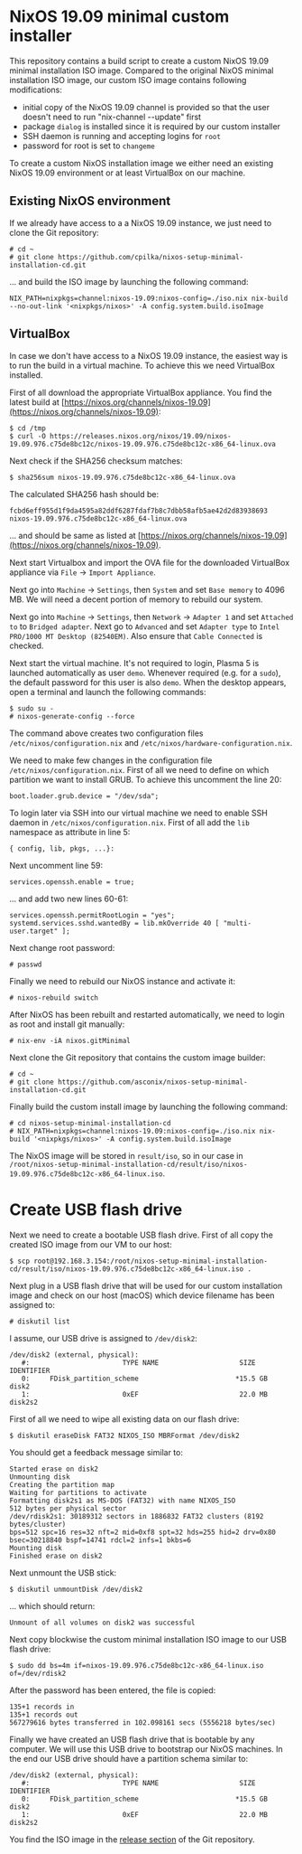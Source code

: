 # NixOS 19.09 minimal custom installer

This repository contains a build script to create a custom NixOS 19.09 minimal installation ISO image. Compared to the original NixOS minimal installation ISO image, our custom ISO image contains following modifications:

- initial copy of the NixOS 19.09 channel is provided so that the user doesn't need to run "nix-channel --update" first
- package `dialog` is installed since it is required by our custom installer
- SSH daemon is running and accepting logins for `root`
- password for root is set to `changeme`

To create a custom NixOS installation image we either need an existing NixOS 19.09 environment or at least VirtualBox on our machine.

## Existing NixOS environment

If we already have access to a a NixOS 19.09 instance, we just need to clone the Git repository:

```
# cd ~
# git clone https://github.com/cpilka/nixos-setup-minimal-installation-cd.git
```

... and build the ISO image by launching the following command:

```
NIX_PATH=nixpkgs=channel:nixos-19.09:nixos-config=./iso.nix nix-build --no-out-link '<nixpkgs/nixos>' -A config.system.build.isoImage
```

## VirtualBox

In case we don't have access to a NixOS 19.09 instance, the easiest way is to run the build in a virtual machine. To achieve this we need VirtualBox installed.

First of all download the appropriate VirtualBox appliance. You find the latest build at [https://nixos.org/channels/nixos-19.09](https://nixos.org/channels/nixos-19.09):

```
$ cd /tmp
$ curl -O https://releases.nixos.org/nixos/19.09/nixos-19.09.976.c75de8bc12c/nixos-19.09.976.c75de8bc12c-x86_64-linux.ova
```

Next check if the SHA256 checksum matches:

```
$ sha256sum nixos-19.09.976.c75de8bc12c-x86_64-linux.ova 
```

The calculated SHA256 hash should be:

```
fcbd6eff955d1f9da4595a82ddf6287fdaf7b8c7dbb58afb5ae42d2d83938693  nixos-19.09.976.c75de8bc12c-x86_64-linux.ova
```

... and should be same as listed at [https://nixos.org/channels/nixos-19.09](https://nixos.org/channels/nixos-19.09).

Next start Virtualbox and import the OVA file for the downloaded VirtualBox appliance via `File` -> `Import Appliance`.

Next go into `Machine` -> `Settings`, then `System` and set `Base memory` to 4096 MB. We will need a decent portion of memory to rebuild our system.

Next go into `Machine` -> `Settings`, then `Network` -> `Adapter 1`  and set `Attached to` to `Bridged adapter`. Next go to `Advanced` and set `Adapter type` to `Intel PRO/1000 MT Desktop (82540EM)`. Also ensure that `Cable Connected` is checked.

Next start the virtual machine. It's not required to login, Plasma 5 is launched automatically as user `demo`. Whenever required (e.g. for a `sudo`), the default password for this user is also `demo`. When the desktop appears, open a terminal and launch the following commands:
 
```
$ sudo su -
# nixos-generate-config --force
```

The command above creates two configuration files `/etc/nixos/configuration.nix` and `/etc/nixos/hardware-configuration.nix`.
 
We need to make few changes in the configuration file `/etc/nixos/configuration.nix`. First of all we need to define on which partition we want to install GRUB. To achieve this uncomment the line 20:

```
boot.loader.grub.device = "/dev/sda";
``` 
 
To login later via SSH into our virtual machine we need to enable SSH daemon in `/etc/nixos/configuration.nix`. First of all add the `lib` namespace as attribute in line 5:
 
```
{ config, lib, pkgs, ...}:
```
 
Next uncomment line 59:

```
services.openssh.enable = true;
```

... and add two new lines 60-61:

```
services.openssh.permitRootLogin = "yes";
systemd.services.sshd.wantedBy = lib.mkOverride 40 [ "multi-user.target" ];
```

Next change root password:

```
# passwd
```

Finally we need to rebuild our NixOS instance and activate it:

```
# nixos-rebuild switch
```

After NixOS has been rebuilt and restarted automatically, we need to login as root and install git manually:

```
# nix-env -iA nixos.gitMinimal
```

Next clone the Git repository that contains the custom image builder:

```
# cd ~
# git clone https://github.com/asconix/nixos-setup-minimal-installation-cd.git
```

Finally build the custom install image by launching the following command:

```
# cd nixos-setup-minimal-installation-cd
# NIX_PATH=nixpkgs=channel:nixos-19.09:nixos-config=./iso.nix nix-build '<nixpkgs/nixos>' -A config.system.build.isoImage
```

The NixOS image will be stored in `result/iso`, so in our case in `/root/nixos-setup-minimal-installation-cd/result/iso/nixos-19.09.976.c75de8bc12c-x86_64-linux.iso`.

# Create USB flash drive

Next we need to create a bootable USB flash drive. First of all copy the created ISO image from our VM to our host:

```
$ scp root@192.168.3.154:/root/nixos-setup-minimal-installation-cd/result/iso/nixos-19.09.976.c75de8bc12c-x86_64-linux.iso .
```

Next plug in a USB flash drive that will be used for our custom installation image and check on our host (macOS) which device filename has been assigned to:

```
# diskutil list
```

I assume, our USB drive is assigned to `/dev/disk2`:

```
/dev/disk2 (external, physical):
   #:                       TYPE NAME                    SIZE       IDENTIFIER
   0:     FDisk_partition_scheme                        *15.5 GB    disk2
   1:                       0xEF                         22.0 MB    disk2s2
```

First of all we need to wipe all existing data on our flash drive:

```
$ diskutil eraseDisk FAT32 NIXOS_ISO MBRFormat /dev/disk2
```

You should get a feedback message similar to:

```
Started erase on disk2
Unmounting disk
Creating the partition map
Waiting for partitions to activate
Formatting disk2s1 as MS-DOS (FAT32) with name NIXOS_ISO
512 bytes per physical sector
/dev/rdisk2s1: 30189312 sectors in 1886832 FAT32 clusters (8192 bytes/cluster)
bps=512 spc=16 res=32 nft=2 mid=0xf8 spt=32 hds=255 hid=2 drv=0x80 bsec=30218840 bspf=14741 rdcl=2 infs=1 bkbs=6
Mounting disk
Finished erase on disk2
```

Next unmount the USB stick:

```
$ diskutil unmountDisk /dev/disk2
```

... which should return:

```
Unmount of all volumes on disk2 was successful
```

Next copy blockwise the custom minimal installation ISO image to our USB flash drive:

```
$ sudo dd bs=4m if=nixos-19.09.976.c75de8bc12c-x86_64-linux.iso of=/dev/rdisk2
```

After the password has been entered, the file is copied:

```
135+1 records in
135+1 records out
567279616 bytes transferred in 102.098161 secs (5556218 bytes/sec)
```

Finally we have created an USB flash drive that is bootable by any computer. We will use this USB drive to bootstrap our NixOS machines. In the end our USB drive should have a partition schema similar to:

```
/dev/disk2 (external, physical):
   #:                       TYPE NAME                    SIZE       IDENTIFIER
   0:     FDisk_partition_scheme                        *15.5 GB    disk2
   1:                       0xEF                         22.0 MB    disk2s2
```

You find the ISO image in the [release section](https://github.com/asconix/nixos-setup-minimal-installation-cd/releases) of the Git repository.
